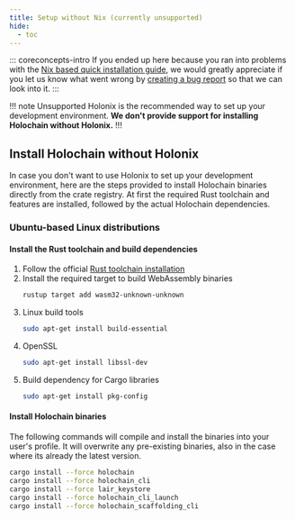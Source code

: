 ```yaml
---
title: Setup without Nix (currently unsupported)
hide:
  - toc
---
```


::: coreconcepts-intro
If you ended up here because you ran into problems with the [Nix based quick installation guide](/install/), we would greatly appreciate if you let us know what went wrong by [creating a bug report](https://github.com/holochain/docs-pages/issues/new/choose) so that we can look into it.
:::

!!! note Unsupported
Holonix is the recommended way to set up your development environment.
**We don't provide support for installing Holochain without Holonix.**
!!!

## Install Holochain without Holonix

In case you don't want to use Holonix to set up your development environment, here are the steps provided to install Holochain binaries directly
from the crate registry. At first the required Rust toolchain and features are installed, followed by the actual Holochain dependencies.


### Ubuntu-based Linux distributions

#### Install the Rust toolchain and build dependencies

1. Follow the official [Rust toolchain installation](https://www.rust-lang.org/tools/install)
1. Install the required target to build WebAssembly binaries
    ```bash
    rustup target add wasm32-unknown-unknown
    ```
1. Linux build tools
    ```bash
    sudo apt-get install build-essential
    ```
1. OpenSSL
    ```bash
    sudo apt-get install libssl-dev
    ```
1. Build dependency for Cargo libraries
    ```bash
    sudo apt-get install pkg-config
    ```

#### Install Holochain binaries

The following commands will compile and install the binaries into your user's profile.
It will overwrite any pre-existing binaries, also in the case where its already the latest version.

```bash
cargo install --force holochain
cargo install --force holochain_cli
cargo install --force lair_keystore
cargo install --force holochain_cli_launch
cargo install --force holochain_scaffolding_cli
```

